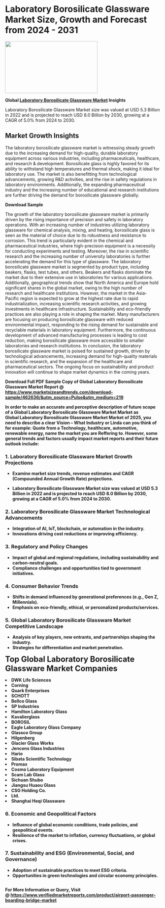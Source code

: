 <H1>Laboratory Borosilicate Glassware Market Size, Growth and Forecast from 2024 - 2031</H1><img class="aligncenter size-medium wp-image-584254" src="https://thirdeyenews.in/wp-content/uploads/2024/09/Global-Market-Research-300x168.jpeg" alt="" width="300" height="168" /><p><strong>Global&nbsp;<a href="https://www.marketsizeandtrends.com/download-sample/462636/&amp;utm_source=Pulse&amp;utm_medium=219">Laboratory Borosilicate Glassware Market</a> Insights</strong></p><p>Laboratory Borosilicate Glassware Market size was valued at USD 5.3 Billion in 2022 and is projected to reach USD 8.0 Billion by 2030, growing at a CAGR of 5.0% from 2024 to 2030.</p><p><h2>Market Growth Insights</h2> <p>The laboratory borosilicate glassware market is witnessing steady growth due to the increasing demand for high-quality, durable laboratory equipment across various industries, including pharmaceuticals, healthcare, and research & development. Borosilicate glass is highly favored for its ability to withstand high temperatures and thermal shock, making it ideal for laboratory use. The market is also benefitting from technological advancements, growing R&D activities, and the rise in safety regulations in laboratory environments. Additionally, the expanding pharmaceutical industry and the increasing number of educational and research institutions are further driving the demand for borosilicate glassware globally.</p> <p><strong>Download Sample</strong></p> <p>The growth of the laboratory borosilicate glassware market is primarily driven by the rising importance of precision and safety in laboratory operations. With an increasing number of industries utilizing laboratory glassware for chemical analysis, mixing, and heating, borosilicate glass is seen as the material of choice due to its robustness and resistance to corrosion. This trend is particularly evident in the chemical and pharmaceutical industries, where high-precision equipment is a necessity for conducting experiments and testing. Moreover, the rise in scientific research and the increasing number of university laboratories is further accelerating the demand for this type of glassware. The laboratory borosilicate glassware market is segmented by product type, including beakers, flasks, test tubes, and others. Beakers and flasks dominate the market due to their extensive use in laboratories for various applications. Additionally, geographical trends show that North America and Europe hold significant shares in the global market, owing to the high number of research and healthcare institutions. However, the market in the Asia-Pacific region is expected to grow at the highest rate due to rapid industrialization, increasing scientific research activities, and growing investments in healthcare infrastructure. Sustainability and eco-friendly practices are also playing a role in shaping the market. Many manufacturers are focusing on producing borosilicate glassware with reduced environmental impact, responding to the rising demand for sustainable and recyclable materials in laboratory equipment. Furthermore, the continuous development of advanced manufacturing processes is leading to cost reduction, making borosilicate glassware more accessible to smaller laboratories and research institutions. In conclusion, the laboratory borosilicate glassware market is poised for sustained growth, driven by technological advancements, increasing demand for high-quality materials in scientific research, and the expansion of the healthcare and pharmaceutical sectors. The ongoing focus on sustainability and product innovation will continue to shape market dynamics in the coming years.</p> <p><strong></p><p><span class=""><strong>Download Full PDF Sample Copy of Global Laboratory Borosilicate Glassware Market Report</strong> @ <a href="https://www.marketsizeandtrends.com/download-sample/462636/&amp;utm_source=Pulse&amp;utm_medium=219" target="_blank">https://www.marketsizeandtrends.com/download-sample/462636/&amp;utm_source=Pulse&amp;utm_medium=219</a></span></p><p>In order to make an accurate and perceptive description of future scope of a Global&nbsp;Laboratory Borosilicate Glassware Market Market as Global&nbsp;Laboratory Borosilicate Glassware Market Market of 2025, you need to describe a clear Vision &ndash; What Industry or Linda can you think of for example: Quote from a Technology, healthcare, automotive, renewable energy, name the market you are Reffering to. However, some general trends and factors usually impact market reports and their future outlook include:</p><h3>1.&nbsp;<strong>Laboratory Borosilicate Glassware Market Growth Projections</strong></h3><ul><li>Examine market size trends, revenue estimates and CAGR (Compounded Annual Growth Rate) projections.</li><li><p>Laboratory Borosilicate Glassware Market size was valued at USD 5.3 Billion in 2022 and is projected to reach USD 8.0 Billion by 2030, growing at a CAGR of 5.0% from 2024 to 2030.</p></li></ul><h3>2.&nbsp;<strong>Laboratory Borosilicate Glassware Market Technological Advancements</strong></h3><ul><li>Integration of AI, IoT, blockchain, or automation in the industry.</li><li>Innovations driving cost reductions or improving efficiency.</li></ul><h3>3.&nbsp;<strong>Regulatory and Policy Changes</strong></h3><ul><li>Impact of global and regional regulations, including sustainability and carbon-neutral goals.</li><li>Compliance challenges and opportunities tied to government initiatives.</li></ul><h3>4.&nbsp;<strong>Consumer Behavior Trends</strong></h3><ul><li>Shifts in demand influenced by generational preferences (e.g., Gen Z, Millennials).</li><li>Emphasis on eco-friendly, ethical, or personalized products/services.</li></ul><h3>5.&nbsp;<strong>Global Laboratory Borosilicate Glassware Market Competitive Landscape</strong></h3><ul><li>Analysis of key players, new entrants, and partnerships shaping the industry.</li><li>Strategies for differentiation and market penetration.</li></ul><p data-pm-slice="1 1 []"><span style="color: inherit; font-family: inherit; font-size: 25px;">Top Global Laboratory Borosilicate Glassware Market Companies</span></p><div class="" data-test-id=""><p><li>DWK Life Sciences</li><li> Corning</li><li> Quark Enterprises</li><li> SCHOTT</li><li> Bellco Glass</li><li> SP Industries</li><li> Hamilton Laboratory Glass</li><li> Kavalierglass</li><li> BOROSIL</li><li> Eagle Laboratory Glass Company</li><li> Glassco Group</li><li> Hilgenberg</li><li> Glacier Glass Works</li><li> Jencons Glass Industries</li><li> Hario</li><li> Sibata Scientific Technology</li><li> Promax</li><li> Cosmo Laboratory Equipment</li><li> Scam Lab Glass</li><li> Sichuan Shubo</li><li> Jiangsu Huaou Glass</li><li> CSG Holding Co.</li><li> Ltd.</li><li> Shanghai Heqi Glassware</li></p></div><h3>6.&nbsp;<strong>Economic and Geopolitical Factors</strong></h3><ul><li>Influence of global economic conditions, trade policies, and geopolitical events.</li><li>Resilience of the market to inflation, currency fluctuations, or global crises.</li></ul><h3>7.&nbsp;<strong>Sustainability and ESG (Environmental, Social, and Governance)</strong></h3><ul><li>Adoption of sustainable practices to meet ESG criteria.</li><li>Opportunities in green technologies and circular economy principles.</li></ul><h2><strong style="font-size: 14px;">For More Information or Query, Visit @&nbsp;</strong><a style="background-color: #ffffff; font-size: 14px;" href="https://www.marketsizeandtrends.com/report/laboratory-borosilicate-glassware-market/" target="_blank">https://www.verifiedmarketreports.com/product/airport-passenger-boarding-bridge-market</a></h2>
